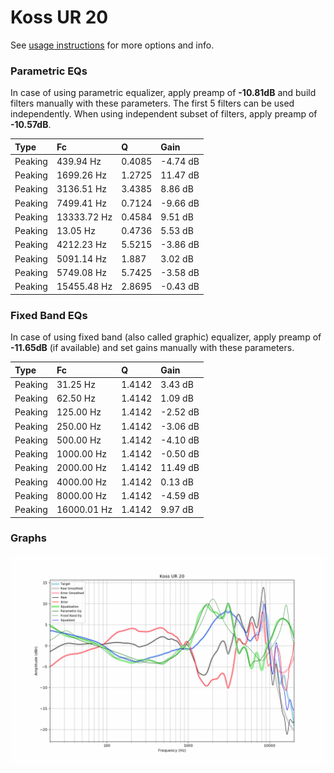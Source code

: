 # Koss UR 20
See [usage instructions](https://github.com/jaakkopasanen/AutoEq#usage) for more options and info.

### Parametric EQs
In case of using parametric equalizer, apply preamp of **-10.81dB** and build filters manually
with these parameters. The first 5 filters can be used independently.
When using independent subset of filters, apply preamp of **-10.57dB**.

| Type    | Fc          |      Q | Gain     |
|:--------|:------------|:-------|:---------|
| Peaking | 439.94 Hz   | 0.4085 | -4.74 dB |
| Peaking | 1699.26 Hz  | 1.2725 | 11.47 dB |
| Peaking | 3136.51 Hz  | 3.4385 | 8.86 dB  |
| Peaking | 7499.41 Hz  | 0.7124 | -9.66 dB |
| Peaking | 13333.72 Hz | 0.4584 | 9.51 dB  |
| Peaking | 13.05 Hz    | 0.4736 | 5.53 dB  |
| Peaking | 4212.23 Hz  | 5.5215 | -3.86 dB |
| Peaking | 5091.14 Hz  | 1.887  | 3.02 dB  |
| Peaking | 5749.08 Hz  | 5.7425 | -3.58 dB |
| Peaking | 15455.48 Hz | 2.8695 | -0.43 dB |

### Fixed Band EQs
In case of using fixed band (also called graphic) equalizer, apply preamp of **-11.65dB**
(if available) and set gains manually with these parameters.

| Type    | Fc          |      Q | Gain     |
|:--------|:------------|:-------|:---------|
| Peaking | 31.25 Hz    | 1.4142 | 3.43 dB  |
| Peaking | 62.50 Hz    | 1.4142 | 1.09 dB  |
| Peaking | 125.00 Hz   | 1.4142 | -2.52 dB |
| Peaking | 250.00 Hz   | 1.4142 | -3.06 dB |
| Peaking | 500.00 Hz   | 1.4142 | -4.10 dB |
| Peaking | 1000.00 Hz  | 1.4142 | -0.50 dB |
| Peaking | 2000.00 Hz  | 1.4142 | 11.49 dB |
| Peaking | 4000.00 Hz  | 1.4142 | 0.13 dB  |
| Peaking | 8000.00 Hz  | 1.4142 | -4.59 dB |
| Peaking | 16000.01 Hz | 1.4142 | 9.97 dB  |

### Graphs
![](./Koss%20UR%2020.png)